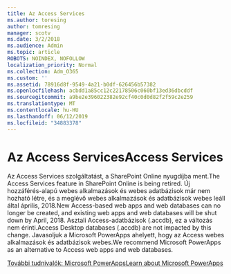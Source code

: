 ```yaml
---
title: Az Access Services
ms.author: toresing
author: tomresing
manager: scotv
ms.date: 3/2/2018
ms.audience: Admin
ms.topic: article
ROBOTS: NOINDEX, NOFOLLOW
localization_priority: Normal
ms.collection: Adm_O365
ms.custom: ''
ms.assetid: 78916d8f-9549-4a21-b0df-626456b57382
ms.openlocfilehash: acbdd1a85cc12c22178506c060bf13ed36dbcddf
ms.sourcegitcommit: a9be2e396022382e92cf40c0d0d82f2f59c2e259
ms.translationtype: MT
ms.contentlocale: hu-HU
ms.lasthandoff: 06/12/2019
ms.locfileid: "34883378"
---
```

# <a name="access-services"></a><span data-ttu-id="fd055-102">Az Access Services</span><span class="sxs-lookup"><span data-stu-id="fd055-102">Access Services</span></span>

<span data-ttu-id="fd055-103">Az Access Services szolgáltatást, a SharePoint Online nyugdíjba ment.</span><span class="sxs-lookup"><span data-stu-id="fd055-103">The Access Services feature in SharePoint Online is being retired.</span></span> <span data-ttu-id="fd055-104">Új hozzáférés-alapú webes alkalmazások és webes adatbázisok már nem hozható létre, és a meglévő webes alkalmazások és adatbázisok webes leáll által április, 2018.</span><span class="sxs-lookup"><span data-stu-id="fd055-104">New Access-based web apps and web databases can no longer be created, and existing web apps and web databases will be shut down by April, 2018.</span></span> <span data-ttu-id="fd055-105">Asztali Access-adatbázisok (.accdb), ez a változás nem érinti.</span><span class="sxs-lookup"><span data-stu-id="fd055-105">Access Desktop databases (.accdb) are not impacted by this change.</span></span> <span data-ttu-id="fd055-106">Javasoljuk a Microsoft PowerApps ahelyett, hogy az Access webes alkalmazások és adatbázisok webes.</span><span class="sxs-lookup"><span data-stu-id="fd055-106">We recommend Microsoft PowerApps as an alternative to Access web apps and web databases.</span></span> 
  
[<span data-ttu-id="fd055-107">További tudnivalók: Microsoft PowerApps</span><span class="sxs-lookup"><span data-stu-id="fd055-107">Learn about Microsoft PowerApps</span></span>](https://powerapps.microsoft.com/)
  